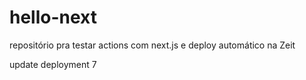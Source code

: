 # hello-next
repositório pra testar actions com next.js e deploy automático na Zeit

update deployment 7
